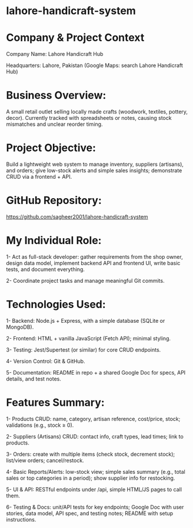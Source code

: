 # lahore-handicraft-system


# Company & Project Context
Company Name:
Lahore Handicraft Hub

Headquarters:
Lahore, Pakistan
(Google Maps: search Lahore Handicraft Hub)

# Business Overview:
A small retail outlet selling locally made crafts (woodwork, textiles, pottery, decor). Currently tracked with spreadsheets or notes, causing stock mismatches and unclear reorder timing.

# Project Objective:
Build a lightweight web system to manage inventory, suppliers (artisans), and orders; give low-stock alerts and simple sales insights; demonstrate CRUD via a frontend + API.

# GitHub Repository:
https://github.com/sagheer2001/lahore-handicraft-system

# My Individual Role:
1- Act as full-stack developer: gather requirements from the shop owner, design data model, implement backend API and frontend UI, write basic tests, and document everything.

2- Coordinate project tasks and manage meaningful Git commits.

# Technologies Used:
1- Backend: Node.js + Express, with a simple database (SQLite or MongoDB).

2- Frontend: HTML + vanilla JavaScript (Fetch API); minimal styling.

3- Testing: Jest/Supertest (or similar) for core CRUD endpoints.

4- Version Control: Git & GitHub.

5- Documentation: README in repo + a shared Google Doc for specs, API details, and test notes.

# Features Summary:
1- Products CRUD: name, category, artisan reference, cost/price, stock; validations (e.g., stock ≥ 0).

2- Suppliers (Artisans) CRUD: contact info, craft types, lead times; link to products.

3- Orders: create with multiple items (check stock, decrement stock); list/view orders; cancel/restock.

4- Basic Reports/Alerts: low-stock view; simple sales summary (e.g., total sales or top categories in a period); show supplier info for restocking.

5- UI & API: RESTful endpoints under /api, simple HTML/JS pages to call them.

6- Testing & Docs: unit/API tests for key endpoints; Google Doc with user stories, data model, API spec, and testing notes; README with setup instructions.

